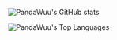 ![PandaWuu's GitHub stats](https://github-readme-stats.vercel.app/api?username=PandaWuu&show_icons=true&theme=vue-dark)

![PandaWuu's Top Languages](https://github-readme-stats.vercel.app/api/top-langs/?username=PandaWuu&layout=compact&theme=transparent)
